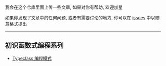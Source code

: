 我会在这个仓库里面上传一些文章, 如果对你有帮助, 欢迎加星

如果你发现了文章中的任何问题, 或者有需要讨论的地方, 你可以在 [issues](https://github.com/houyuanjie/posts/issues) 中以随意格式提出

---

## 初识函数式编程系列

- [Typeclass 编程模式](./Typeclass%20%E7%BC%96%E7%A8%8B%E6%A8%A1%E5%BC%8F.md)
